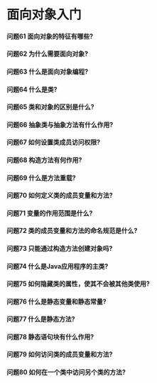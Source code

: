 面向对象入门
========
#### 问题61 面向对象的特征有哪些? 
#### 问题62 为什么需要面向对象?
#### 问题63 什么是面向对象编程?
#### 问题64 什么是类?
#### 问题65 类和对象的区别是什么?
#### 问题66 抽象类与抽象方法有什么作用?
#### 问题67 如何设置类成员访问权限?
#### 问题68 构造方法有何作用?
#### 问题69 什么是方法重载?
#### 问题70 如何定义类的成员变量和方法?
#### 问题71 变量的作用范围是什么?
#### 问题72 类的成员变量和方法的命名规范是什么?
#### 问题73 只能通过构造方法创建对象吗?
#### 问题74 什么是Java应用程序的主类?
#### 问题75 如何隐藏类的属性，使其不会被其他类使用?
#### 问题76 什么是静态变量和静态常量?
#### 问题77 什么是静态方法?
#### 问题78 静态语句块有什么作用?
#### 问题79 如何访问类的成员变量和方法?
#### 问题80 如何在一个类中访问另个类的方法?













